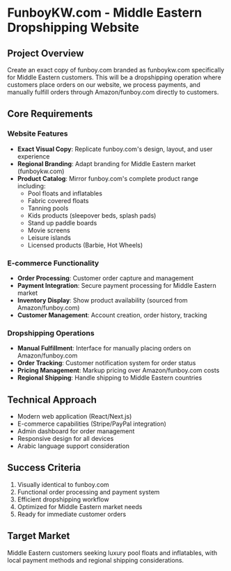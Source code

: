 # FunboyKW.com - Middle Eastern Dropshipping Website

## Project Overview
Create an exact copy of funboy.com branded as funboykw.com specifically for Middle Eastern customers. This will be a dropshipping operation where customers place orders on our website, we process payments, and manually fulfill orders through Amazon/funboy.com directly to customers.

## Core Requirements

### Website Features
- **Exact Visual Copy**: Replicate funboy.com's design, layout, and user experience
- **Regional Branding**: Adapt branding for Middle Eastern market (funboykw.com)
- **Product Catalog**: Mirror funboy.com's complete product range including:
  - Pool floats and inflatables
  - Fabric covered floats
  - Tanning pools
  - Kids products (sleepover beds, splash pads)
  - Stand up paddle boards
  - Movie screens
  - Leisure islands
  - Licensed products (Barbie, Hot Wheels)

### E-commerce Functionality
- **Order Processing**: Customer order capture and management
- **Payment Integration**: Secure payment processing for Middle Eastern market
- **Inventory Display**: Show product availability (sourced from Amazon/funboy.com)
- **Customer Management**: Account creation, order history, tracking

### Dropshipping Operations
- **Manual Fulfillment**: Interface for manually placing orders on Amazon/funboy.com
- **Order Tracking**: Customer notification system for order status
- **Pricing Management**: Markup pricing over Amazon/funboy.com costs
- **Regional Shipping**: Handle shipping to Middle Eastern countries

## Technical Approach
- Modern web application (React/Next.js)
- E-commerce capabilities (Stripe/PayPal integration)
- Admin dashboard for order management
- Responsive design for all devices
- Arabic language support consideration

## Success Criteria
1. Visually identical to funboy.com
2. Functional order processing and payment system
3. Efficient dropshipping workflow
4. Optimized for Middle Eastern market needs
5. Ready for immediate customer orders

## Target Market
Middle Eastern customers seeking luxury pool floats and inflatables, with local payment methods and regional shipping considerations. 